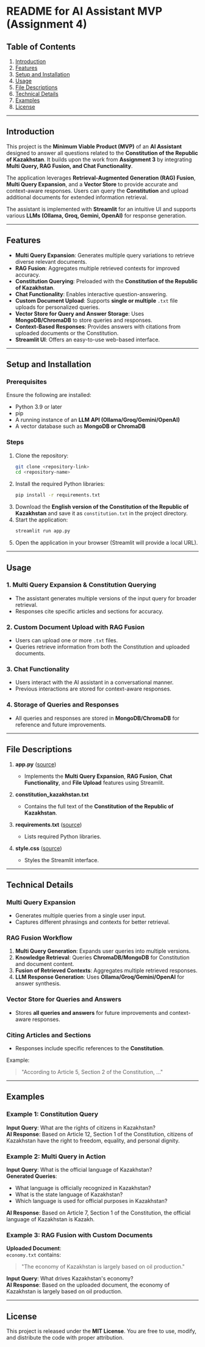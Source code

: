 # README for AI Assistant MVP (Assignment 4)

## Table of Contents

1. [Introduction](#introduction)
2. [Features](#features)
3. [Setup and Installation](#setup-and-installation)
4. [Usage](#usage)
5. [File Descriptions](#file-descriptions)
6. [Technical Details](#technical-details)
7. [Examples](#examples)
8. [License](#license)

---

## Introduction

This project is the **Minimum Viable Product (MVP)** of an **AI Assistant** designed to answer all questions related to the **Constitution of the Republic of Kazakhstan**. It builds upon the work from **Assignment 3** by integrating **Multi Query, RAG Fusion, and Chat Functionality**.

The application leverages **Retrieval-Augmented Generation (RAG) Fusion**, **Multi Query Expansion**, and a **Vector Store** to provide accurate and context-aware responses. Users can query the **Constitution** and upload additional documents for extended information retrieval.

The assistant is implemented with **Streamlit** for an intuitive UI and supports various **LLMs (Ollama, Groq, Gemini, OpenAI)** for response generation.

---

## Features

- **Multi Query Expansion**: Generates multiple query variations to retrieve diverse relevant documents.
- **RAG Fusion**: Aggregates multiple retrieved contexts for improved accuracy.
- **Constitution Querying**: Preloaded with the **Constitution of the Republic of Kazakhstan**.
- **Chat Functionality**: Enables interactive question-answering.
- **Custom Document Upload**: Supports **single or multiple** `.txt` file uploads for personalized queries.
- **Vector Store for Query and Answer Storage**: Uses **MongoDB/ChromaDB** to store queries and responses.
- **Context-Based Responses**: Provides answers with citations from uploaded documents or the Constitution.
- **Streamlit UI**: Offers an easy-to-use web-based interface.

---

## Setup and Installation

### Prerequisites

Ensure the following are installed:

- Python 3.9 or later
- pip
- A running instance of an **LLM API (Ollama/Groq/Gemini/OpenAI)**
- A vector database such as **MongoDB or ChromaDB**

### Steps

1. Clone the repository:
   ```bash
   git clone <repository-link>
   cd <repository-name>
   ```
2. Install the required Python libraries:
   ```bash
   pip install -r requirements.txt
   ```
3. Download the **English version of the Constitution of the Republic of Kazakhstan** and save it as `constitution.txt` in the project directory.
4. Start the application:
   ```bash
   streamlit run app.py
   ```
5. Open the application in your browser (Streamlit will provide a local URL).

---

## Usage

### 1. **Multi Query Expansion & Constitution Querying**

- The assistant generates multiple versions of the input query for broader retrieval.
- Responses cite specific articles and sections for accuracy.

### 2. **Custom Document Upload with RAG Fusion**

- Users can upload one or more `.txt` files.
- Queries retrieve information from both the Constitution and uploaded documents.

### 3. **Chat Functionality**

- Users interact with the AI assistant in a conversational manner.
- Previous interactions are stored for context-aware responses.

### 4. **Storage of Queries and Responses**

- All queries and responses are stored in **MongoDB/ChromaDB** for reference and future improvements.

---

## File Descriptions

1. **app.py** ([source](src/app.py))

   - Implements the **Multi Query Expansion**, **RAG Fusion**, **Chat Functionality**, and **File Upload** features using Streamlit.

2. **constitution_kazakhstan.txt**

   - Contains the full text of the **Constitution of the Republic of Kazakhstan**.

3. **requirements.txt** ([source](requirements.txt))

   - Lists required Python libraries.

4. **style.css** ([source](src/style.css))
   - Styles the Streamlit interface.

---

## Technical Details

### Multi Query Expansion

- Generates multiple queries from a single user input.
- Captures different phrasings and contexts for better retrieval.

### RAG Fusion Workflow

1. **Multi Query Generation**: Expands user queries into multiple versions.
2. **Knowledge Retrieval**: Queries **ChromaDB/MongoDB** for Constitution and document content.
3. **Fusion of Retrieved Contexts**: Aggregates multiple retrieved responses.
4. **LLM Response Generation**: Uses **Ollama/Groq/Gemini/OpenAI** for answer synthesis.

### Vector Store for Queries and Answers

- Stores **all queries and answers** for future improvements and context-aware responses.

### Citing Articles and Sections

- Responses include specific references to the **Constitution**.

Example:

> "According to Article 5, Section 2 of the Constitution, ..."

---

## Examples

### Example 1: Constitution Query

**Input Query**: What are the rights of citizens in Kazakhstan?  
**AI Response**: Based on Article 12, Section 1 of the Constitution, citizens of Kazakhstan have the right to freedom, equality, and personal dignity.

### Example 2: Multi Query in Action

**Input Query**: What is the official language of Kazakhstan?  
**Generated Queries**:

- What language is officially recognized in Kazakhstan?
- What is the state language of Kazakhstan?
- Which language is used for official purposes in Kazakhstan?

**AI Response**: Based on Article 7, Section 1 of the Constitution, the official language of Kazakhstan is Kazakh.

### Example 3: RAG Fusion with Custom Documents

**Uploaded Document**:  
`economy.txt` contains:

> "The economy of Kazakhstan is largely based on oil production."

**Input Query**: What drives Kazakhstan's economy?  
**AI Response**: Based on the uploaded document, the economy of Kazakhstan is largely based on oil production.

---

## License

This project is released under the **MIT License**. You are free to use, modify, and distribute the code with proper attribution.
